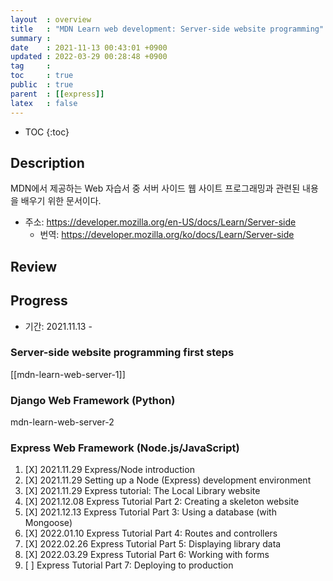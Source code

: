 ```yaml
---
layout  : overview
title   : "MDN Learn web development: Server-side website programming"
summary : 
date    : 2021-11-13 00:43:01 +0900
updated : 2022-03-29 00:28:48 +0900
tag     : 
toc     : true
public  : true
parent  : [[express]]
latex   : false
---
```

* TOC
{:toc}

## Description

MDN에서 제공하는 Web 자습서 중 서버 사이드 웹 사이트 프로그래밍과 관련된 내용을 배우기 위한 문서이다.

* 주소: https://developer.mozilla.org/en-US/docs/Learn/Server-side
    * 번역: https://developer.mozilla.org/ko/docs/Learn/Server-side

## Review

## Progress

* 기간: 2021.11.13 -

### Server-side website programming first steps

[[mdn-learn-web-server-1]]

### Django Web Framework (Python)

mdn-learn-web-server-2

### Express Web Framework (Node.js/JavaScript)

1. [X] 2021.11.29 Express/Node introduction
1. [X] 2021.11.29 Setting up a Node (Express) development environment
1. [X] 2021.11.29 Express tutorial: The Local Library website
1. [X] 2021.12.08 Express Tutorial Part 2: Creating a skeleton website
1. [X] 2021.12.13 Express Tutorial Part 3: Using a database (with Mongoose)
1. [X] 2022.01.10 Express Tutorial Part 4: Routes and controllers
1. [X] 2022.02.26 Express Tutorial Part 5: Displaying library data
1. [X] 2022.03.29 Express Tutorial Part 6: Working with forms
1. [ ] Express Tutorial Part 7: Deploying to production
